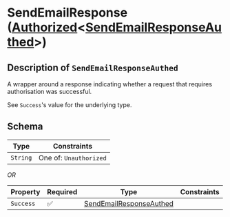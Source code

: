# SendEmailResponse ([Authorized](../../../routes/native/send_email/SendEmailResponse.md)\<[SendEmailResponseAuthed](../../../routes/native/send_email/SendEmailResponseAuthed.md)\>)

## Description of `SendEmailResponseAuthed`
A wrapper around a response indicating whether a request that requires authorisation was
successful.

See `Success`'s value for the underlying type.

## Schema

| Type | Constraints |
| --- | --- |
| `String` | One of: `Unauthorized` |

*OR*

| Property | Required | Type | Constraints |
| --- | --- | --- | --- |
| `Success` | ✅ | [SendEmailResponseAuthed](../../../routes/native/send_email/SendEmailResponseAuthed.md) |     | 


